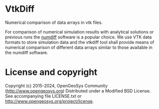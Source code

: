 # VtkDiff
Numerical comparison of data arrays in vtk files.

For comparison of numerical simulation results with analytical solutions
or previous runs the [numdiff](http://www.nongnu.org/numdiff/) software
is a popular choice. We use VTK data formats to store simulation data and
the vtkdiff tool shall provide means of numerical comparison of different
data arrays similar to those available in the numdiff software.

# License and copyright
Copyright (c) 2015-2024, OpenGeoSys Community (http://www.opengeosys.org)
Distributed under a Modified BSD License.
See accompanying file LICENSE.txt or http://www.opengeosys.org/project/license.
